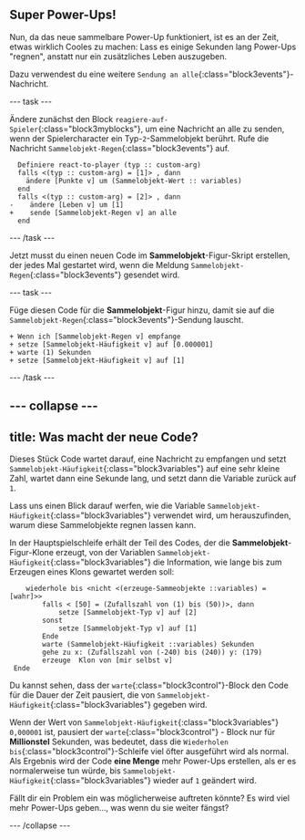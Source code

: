## Super Power-Ups!

Nun, da das neue sammelbare Power-Up funktioniert, ist es an der Zeit, etwas wirklich Cooles zu machen: Lass es einige Sekunden lang Power-Ups "regnen", anstatt nur ein zusätzliches Leben auszugeben.

Dazu verwendest du eine weitere `Sendung an alle`{:class="block3events"}-Nachricht.

--- task ---

Ändere zunächst den Block `reagiere-auf-Spieler`{:class="block3myblocks"}, um eine Nachricht an alle zu senden, wenn der Spielercharacter ein Typ-`2`-Sammelobjekt berührt. Rufe die Nachricht `Sammelobjekt-Regen`{:class="block3events"} auf.

```blocks3
  Definiere react-to-player (typ :: custom-arg)
  falls <(typ :: custom-arg) = [1]> , dann 
    ändere [Punkte v] um (Sammelobjekt-Wert :: variables)
  end
  falls <(typ :: custom-arg) = [2]> , dann 
-    ändere [Leben v] um [1]
+    sende [Sammelobjekt-Regen v] an alle
  end
```

--- /task ---

Jetzt musst du einen neuen Code im **Sammelobjekt**-Figur-Skript erstellen, der jedes Mal gestartet wird, wenn die Meldung `Sammelobjekt-Regen`{:class="block3events"} gesendet wird.

--- task ---

Füge diesen Code für die **Sammelobjekt**-Figur hinzu, damit sie auf die `Sammelobjekt-Regen`{:class="block3events"}-Sendung lauscht.

```blocks3
+ Wenn ich [Sammelobjekt-Regen v] empfange
+ setze [Sammelobjekt-Häufigkeit v] auf [0.000001]
+ warte (1) Sekunden
+ setze [Sammelobjekt-Häufigkeit v] auf [1]
```

--- /task ---

--- collapse ---
---
title: Was macht der neue Code?
---

Dieses Stück Code wartet darauf, eine Nachricht zu empfangen und setzt `Sammelobjekt-Häufigkeit`{:class="block3variables"} auf eine sehr kleine Zahl, wartet dann eine Sekunde lang, und setzt dann die Variable zurück auf `1`.

Lass uns einen Blick darauf werfen, wie die Variable `Sammelobjekt-Häufigkeit`{:class="block3variables"} verwendet wird, um herauszufinden, warum diese Sammelobjekte regnen lassen kann.

In der Hauptspielschleife erhält der Teil des Codes, der die **Sammelobjekt**-Figur-Klone erzeugt, von der Variablen `Sammelobjekt-Häufigkeit`{:class="block3variables"} die Information, wie lange bis zum Erzeugen eines Klons gewartet werden soll:

```blocks3
    wiederhole bis <nicht <(erzeuge-Sammeobjekte ::variables) = [wahr]>>
        falls < [50] = (Zufallszahl von (1) bis (50))>, dann
            setze [Sammelobjekt-Typ v] auf [2]
        sonst
            setze [Sammelobjekt-Typ v] auf [1]
        Ende
        warte (Sammelobjekt-Häufigkeit ::variables) Sekunden
        gehe zu x: (Zufallszahl von (-240) bis (240)) y: (179)
        erzeuge  Klon von [mir selbst v]
 Ende
```

Du kannst sehen, dass der `warte`{:class="block3control"}-Block den Code für die Dauer der Zeit pausiert, die von `Sammelobjekt-Häufigkeit`{:class="block3variables"} gegeben wird.

Wenn der Wert von `Sammelobjekt-Häufigkeit`{:class="block3variables"} `0,000001` ist, pausiert der `warte`{:class="block3control"} - Block nur für **Millionstel** Sekunden, was bedeutet, dass die `Wiederholen bis`{:class="block3control"}-Schleife viel öfter ausgeführt wird als normal. Als Ergebnis wird der Code **eine Menge** mehr Power-Ups erstellen, als er es normalerweise tun würde, bis `Sammelobjekt-Häufigkeit`{:class="block3variables"} wieder auf `1` geändert wird.

Fällt dir ein Problem ein was möglicherweise auftreten könnte? Es wird viel mehr Power-Ups geben..., was wenn du sie weiter fängst?

--- /collapse ---